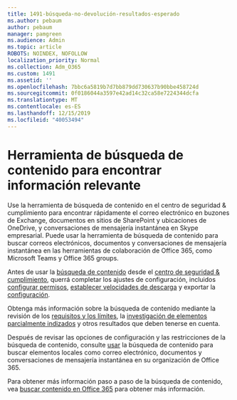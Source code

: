```yaml
---
title: 1491-búsqueda-no-devolución-resultados-esperado
ms.author: pebaum
author: pebaum
manager: pamgreen
ms.audience: Admin
ms.topic: article
ROBOTS: NOINDEX, NOFOLLOW
localization_priority: Normal
ms.collection: Adm_O365
ms.custom: 1491
ms.assetid: ''
ms.openlocfilehash: 7bbc6a5819b7d7bb879dd730637b90bbe458724d
ms.sourcegitcommit: 0f0186044a3597e42ad14c32ca58e7224344dcfa
ms.translationtype: MT
ms.contentlocale: es-ES
ms.lasthandoff: 12/15/2019
ms.locfileid: "40053494"
---
```

# <a name="content-search-tool-to-find-relevant-info"></a>Herramienta de búsqueda de contenido para encontrar información relevante

Use la herramienta de búsqueda de contenido en el centro de seguridad & cumplimiento para encontrar rápidamente el correo electrónico en buzones de Exchange, documentos en sitios de SharePoint y ubicaciones de OneDrive, y conversaciones de mensajería instantánea en Skype empresarial. Puede usar la herramienta de búsqueda de contenido para buscar correos electrónicos, documentos y conversaciones de mensajería instantánea en las herramientas de colaboración de Office 365, como Microsoft Teams y Office 365 groups.


Antes de usar la [búsqueda de contenido](https://sip.protection.office.com/contentsearchbeta?ContentOnly=1) desde el [centro de seguridad & cumplimiento](https://sip.protection.office.com/homepage), querrá completar los ajustes de configuración, incluidos [configurar permisos](https://docs.microsoft.com/office365/securitycompliance/permissions-filtering-for-content-search), [establecer velocidades de descarga](https://docs.microsoft.com/office365/securitycompliance/increase-download-speeds-when-exporting-ediscovery-results) y exportar la [configuración](https://docs.microsoft.com/office365/securitycompliance/disable-reports-when-you-export-content-search-results).

Obtenga más información sobre la búsqueda de contenido mediante la revisión de los [requisitos y los límites](https://docs.microsoft.com/office365/securitycompliance/limits-for-content-search), la [investigación de elementos parcialmente indizados](https://docs.microsoft.com/office365/securitycompliance/investigating-partially-indexed-items-in-ediscovery) y otros resultados que deben tenerse en cuenta.

Después de revisar las opciones de configuración y las restricciones de la búsqueda de contenido, consulte [usar</a> la búsqueda de contenido para buscar elementos locales como correo electrónico, documentos y conversaciones de mensajería instantánea en su organización de Office 365](https://docs.microsoft.com/office365/securitycompliance/content-search).

Para obtener más información paso a paso de la búsqueda de contenido, vea [buscar contenido en Office 365](https://docs.microsoft.com/office365/securitycompliance/search-for-content) para obtener más información.

